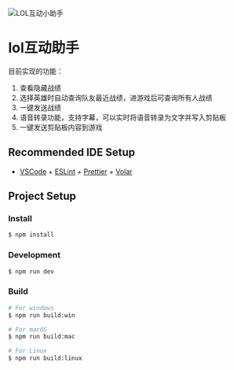![][logo]
# lol互动助手

目前实现的功能：

1. 查看隐藏战绩
2. 选择英雄时自动查询队友最近战绩，进游戏后可查询所有人战绩
3. 一键发送战绩
4. 语音转录功能，支持字幕，可以实时将语音转录为文字并写入剪贴板
5. 一键发送剪贴板内容到游戏

## Recommended IDE Setup

- [VSCode](https://code.visualstudio.com/) + [ESLint](https://marketplace.visualstudio.com/items?itemName=dbaeumer.vscode-eslint) + [Prettier](https://marketplace.visualstudio.com/items?itemName=esbenp.prettier-vscode) + [Volar](https://marketplace.visualstudio.com/items?itemName=Vue.volar)

## Project Setup

### Install

```bash
$ npm install
```

### Development

```bash
$ npm run dev
```

### Build

```bash
# For windows
$ npm run build:win

# For macOS
$ npm run build:mac

# For Linux
$ npm run build:linux
```
[logo]:/build/icon.png "LOL互动小助手"
